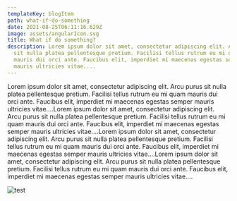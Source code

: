 ```yaml
---
templateKey: blogItem
path: what-if-do-something
date: 2021-08-25T06:11:16.629Z
image: assets/angularIcon.svg
title: What if do something?
description: Lorem ipsum dolor sit amet, consectetur adipiscing elit. Arcu purus
  sit nulla platea pellentesque pretium. Facilisi tellus rutrum eu mi quam
  mauris dui orci ante. Faucibus elit, imperdiet mi maecenas egestas semper
  mauris ultricies vitae....
---
```

Lorem ipsum dolor sit amet, consectetur adipiscing elit. Arcu purus sit nulla platea pellentesque pretium. Facilisi tellus rutrum eu mi quam mauris dui orci ante. Faucibus elit, imperdiet mi maecenas egestas semper mauris ultricies vitae....Lorem ipsum dolor sit amet, consectetur adipiscing elit. Arcu purus sit nulla platea pellentesque pretium. Facilisi tellus rutrum eu mi quam mauris dui orci ante. Faucibus elit, imperdiet mi maecenas egestas semper mauris ultricies vitae....Lorem ipsum dolor sit amet, consectetur adipiscing elit. Arcu purus sit nulla platea pellentesque pretium. Facilisi tellus rutrum eu mi quam mauris dui orci ante. Faucibus elit, imperdiet mi maecenas egestas semper mauris ultricies vitae....Lorem ipsum dolor sit amet, consectetur adipiscing elit. Arcu purus sit nulla platea pellentesque pretium. Facilisi tellus rutrum eu mi quam mauris dui orci ante. Faucibus elit, imperdiet mi maecenas egestas semper mauris ultricies vitae....

![test](assets/1150x800_05_gaphurseapp.jpg "test")